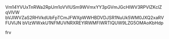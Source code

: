 Vm14YVUxTnRWa2RpUm1oVVlUSm9WVmxYY3pGVmJGcHlWV3RPVlZKclZqVlVW
bVJIWVZaS2RHVkdUbFpTCmJFWXpWWHBDVDJSR1NuUk5WM0JXQ2xaRVFUVlJN
bVIzWWxkU1NFMUVNRXREYlRWMFlWRTlQUW9LZG5OMAoKbHdp

frv